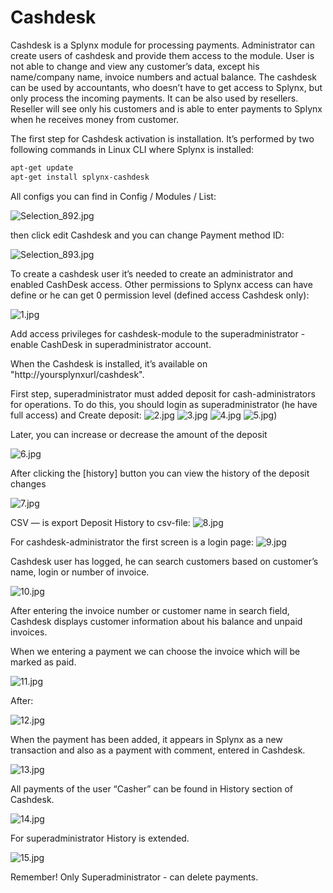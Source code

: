 Cashdesk
========

Cashdesk is a Splynx module for processing payments. Administrator can create users of cashdesk and provide them access to the module. User is not able to change and view any customer’s data, except his name/company name, invoice numbers and actual balance. The cashdesk can be used by accountants, who doesn’t have to get access to Splynx, but only process the incoming payments. It can be also used by resellers. Reseller will see only his customers and is able to enter payments to Splynx when he receives money from customer.  

The first step for Cashdesk activation is installation. It’s performed by two following commands in Linux CLI where Splynx is installed:

```bash
apt-get update  
apt-get install splynx-cashdesk
```

All configs you can find in Config / Modules / List:

![Selection_892.jpg](Selection_892.jpg)

then click edit Cashdesk and you can change Payment method ID:

![Selection_893.jpg](Selection_893.jpg)

To create a cashdesk user it’s needed to create an administrator and enabled CashDesk access. Other permissions to Splynx access can have define or he can get 0 permission level (defined access Cashdesk only):

![1.jpg](1.jpg)

Add access privileges for cashdesk-module to the superadministrator - enable CashDesk in superadministrator account.

When the Cashdesk is installed, it’s available on "http://yoursplynxurl/cashdesk".

First step, superadministrator must added deposit for cash-administrators for operations. To do this, you should login as superadministrator (he have full access) and Create deposit:
![2.jpg](2.jpg)
![3.jpg](3.jpg)
![4.jpg](4.jpg)
![5.jpg)](5.jpg)

Later, you can increase or decrease the amount of the deposit

![6.jpg](6.jpg)

After clicking the [history] button you can view the history of the deposit changes

![7.jpg](7.jpg)

CSV — is export Deposit History to csv-file:
![8.jpg](8.jpg)

For cashdesk-administrator the first screen is a login page:
![9.jpg](9.jpg)

Cashdesk user has logged, he can search customers based on customer’s name, login or number of invoice.

![10.jpg](10.jpg)

After entering the invoice number or customer name in search field, Cashdesk displays customer information about his balance and unpaid invoices.

When we entering a payment we can choose the invoice which will be marked as paid.

![11.jpg](11.jpg)

After:

![12.jpg](12.jpg)

When the payment has been added, it appears in Splynx as a new transaction and also as a payment with comment, entered in Cashdesk.

![13.jpg](13.jpg)

All payments of the user “Casher” can be found in History section of Cashdesk.

![14.jpg](14.jpg)

For superadministrator History is extended.

![15.jpg](15.jpg)

Remember! Only Superadministrator - can delete payments.
